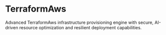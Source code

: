 # TerraformAws
Advanced TerraformAws infrastructure provisioning engine with secure, AI-driven resource optimization and resilient deployment capabilities.
